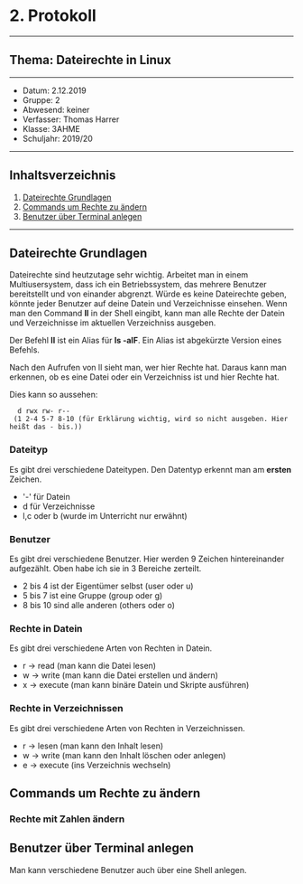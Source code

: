 # 2. Protokoll
---------------------------------------------
## Thema: Dateirechte in Linux
---------------------------------------------
* Datum:      2.12.2019 
* Gruppe:     2  
* Abwesend:   keiner
* Verfasser:  Thomas Harrer 
* Klasse:     3AHME
* Schuljahr:  2019/20
---------------------------------------------
## Inhaltsverzeichnis

1) [Dateirechte Grundlagen](#dateirechte-grundlagen)
2) [Commands um Rechte zu ändern](#commands-um-rechte-zu-ändern)
3) [Benutzer über Terminal anlegen](#benutzer-über-terminal-anlegen)

---------------------------------------------
## Dateirechte Grundlagen
Dateirechte sind heutzutage sehr wichtig. Arbeitet man in einem Multiusersystem, dass ich ein Betriebssystem, das mehrere Benutzer 
bereitstellt und von einander abgrenzt. Würde es keine Dateirechte geben, könnte jeder Benutzer auf deine Datein und Verzeichnisse einsehen.
Wenn man den Command **ll** in der Shell eingibt, kann man alle Rechte der Datein und Verzeichnisse im aktuellen Verzeichniss ausgeben.

Der Befehl **ll** ist ein Alias für **ls -alF**.
Ein Alias ist abgekürzte Version eines Befehls.

Nach den Aufrufen von ll sieht man, wer hier Rechte hat. Daraus kann man erkennen, ob es eine Datei oder ein Verzeichniss ist und 
hier Rechte hat.

Dies kann so aussehen:
```
  d rwx rw- r--
 (1 2-4 5-7 8-10 (für Erklärung wichtig, wird so nicht ausgeben. Hier heißt das - bis.))

```

### Dateityp
Es gibt drei verschiedene Dateitypen. Den Datentyp erkennt man am **ersten** Zeichen.

* '-' für Datein
* d für Verzeichnisse
* l,c oder b (wurde im Unterricht nur erwähnt)

### Benutzer
Es gibt drei verschiedene Benutzer. Hier werden 9 Zeichen hintereinander aufgezählt. Oben habe ich sie in 3 Bereiche zerteilt.

* 2 bis 4 ist der Eigentümer selbst (user oder u)
* 5 bis 7 ist eine Gruppe (group oder g)
* 8 bis 10 sind alle anderen (others oder o)

### Rechte in Datein
Es gibt drei verschiedene Arten von Rechten in Datein.

* r -> read (man kann die Datei lesen)
* w -> write (man kann die Datei erstellen und ändern)
* x -> execute (man kann binäre Datein und Skripte ausführen)

### Rechte in Verzeichnissen
Es gibt drei verschiedene Arten von Rechten in Verzeichnissen.

* r -> lesen (man kann den Inhalt lesen)
* w -> write (man kann den Inhalt löschen oder anlegen)
* e -> execute (ins Verzeichnis wechseln)

## Commands um Rechte zu ändern

### Rechte mit Zahlen ändern


## Benutzer über Terminal anlegen
Man kann verschiedene Benutzer auch über eine Shell anlegen.


